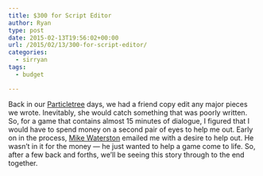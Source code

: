 ```yaml
---
title: $300 for Script Editor
author: Ryan
type: post
date: 2015-02-13T19:56:02+00:00
url: /2015/02/13/300-for-script-editor/
categories:
  - sirryan
tags:
  - budget

---
```

Back in our <a href="http://particletree.com" target="_blank">Particletree</a> days, we had a friend copy edit any major pieces we wrote. Inevitably, she would catch something that was poorly written. So, for a game that contains almost 15 minutes of dialogue, I figured that I would have to spend money on a second pair of eyes to help me out. Early on in the process, <a href="http://www.mikewaterston.com" target="_blank">Mike Waterston</a> emailed me with a desire to help out. He wasn&#8217;t in it for the money &#8212; he just wanted to help a game come to life. So, after a few back and forths, we&#8217;ll be seeing this story through to the end together.